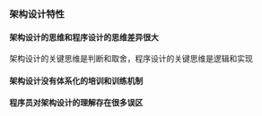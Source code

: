 ### 架构设计特性
#### 架构设计的思维和程序设计的思维差异很大
架构设计的关键思维是判断和取舍，程序设计的关键思维是逻辑和实现
#### 架构设计没有体系化的培训和训练机制

#### 程序员对架构设计的理解存在很多误区






